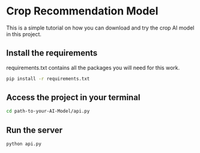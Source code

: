 
#  Crop Recommendation Model

This is a simple tutorial on how you can download and try the crop AI model in  this project.


## Install the requirements

requirements.txt contains all the packages you will need for this work.

```bash
pip install -r requirements.txt
```
    
## Access the project in your terminal

```bash
cd path-to-your-AI-Model/api.py

```


## Run the server

```bash
python api.py
```